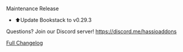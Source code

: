Maintenance Release

- ⬆Update Bookstack to v0.29.3

Questions? Join our Discord server! https://discord.me/hassioaddons

[Full Changelog][changelog]

[changelog]: https://github.com/hassio-addons/addon-bookstack/compare/v0.4.1...v0.4.2